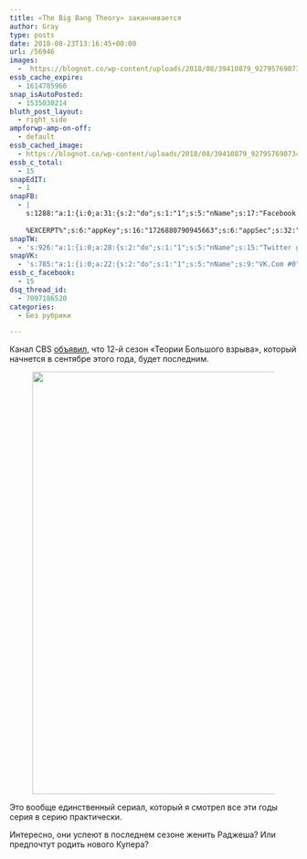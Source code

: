```yaml
---
title: «The Big Bang Theory» заканчивается
author: Gray
type: posts
date: 2018-08-23T13:16:45+00:00
url: /56946
images:
  -  https://blognot.co/wp-content/uploads/2018/08/39410879_927957690734019_1658188337845895168_n.jpg
essb_cache_expire:
  - 1614785966
snap_isAutoPosted:
  - 1535030214
bluth_post_layout:
  - right_side
ampforwp-amp-on-off:
  - default
essb_cached_image:
  - https://blognot.co/wp-content/uploads/2018/08/39410879_927957690734019_1658188337845895168_n.jpg
essb_c_total:
  - 15
snapEdIT:
  - 1
snapFB:
  - |
    s:1288:"a:1:{i:0;a:31:{s:2:"do";s:1:"1";s:5:"nName";s:17:"Facebook personal";s:9:"msgFormat";s:20:"%TITLE%
    
    %EXCERPT%";s:6:"appKey";s:16:"1726880790945663";s:6:"appSec";s:32:"9915e38ff56996512e9713516c208c4d";s:8:"postType";s:1:"A";s:7:"fltrsOn";i:0;s:5:"fltrs";a:0:{}s:7:"proxyOn";i:0;s:7:"useSURL";i:0;s:1:"v";i:350;s:3:"tpt";s:0:"";s:11:"attachVideo";s:1:"N";s:6:"imgUpl";s:1:"T";s:10:"riComments";s:1:"1";s:12:"riCommentsAA";s:1:"1";s:4:"uMsg";s:0:"";s:11:"accessToken";s:173:"EAAYilsQdH38BAGbBWNeledCJfoCAbh3ym4AOo7xEODbekVAReIRhhi0LAnzPFNAwaat0Tr1xSJoAvsAFJk0GUGmV2bqZBhT8qI3VwPtz681jKSyEZAIsTKbzUciHsYWcVzInMTeIEJAXIR5anW46o6j9lA64XdLsvmYOjvegZDZD";s:8:"authUser";s:17:"10212468541884244";s:12:"authUserName";s:29:"Сергей Петренко";s:4:"pgID";s:32:"133222213376133_2071031412928527";s:9:"wpImgSize";s:4:"full";s:15:"pageAccessToken";s:176:"EAAYilsQdH38BAArYgqPRN5Wkz8N7LbEeqSIxC3YgROS4wqFWGbWukrZAbZC3z29OUDS9aG6y2h0W58mSyspXyC6aBd8RGJaMJlT7C9ortS4TT31ZBIvo0g5meW1hqZBhrwyhi1lmelpiXeH7UBmA6a6BHdHcPFBvFiL4WBZB4NwZDZD";s:8:"isPosted";s:1:"1";s:7:"postURL";s:62:"http://www.facebook.com/133222213376133/posts/2071031412928527";s:5:"pDate";s:19:"2018-08-23 13:16:52";s:9:"isAutoImg";s:1:"A";s:8:"imgToUse";s:0:"";s:9:"isAutoURL";s:1:"A";s:8:"urlToUse";s:0:"";s:4:"doFB";i:0;}}";
snapTW:
  - 's:926:"a:1:{i:0;a:28:{s:2:"do";s:1:"1";s:5:"nName";s:15:"Twitter gray_ru";s:9:"msgFormat";s:14:"%TITLE%  %URL%";s:6:"appKey";s:21:"TtnkhV5ieh7aGiSY4OoJQ";s:6:"appSec";s:41:"HFj5WK0WRg2zQs87LI37ZGRCriUhl7f6tO7YrFVuk";s:7:"fltrsOn";i:0;s:5:"fltrs";a:0:{}s:7:"proxyOn";i:0;s:7:"useSURL";i:0;s:1:"v";i:350;s:5:"twURL";s:27:"https://twitter.com/gray_ru";s:11:"accessToken";s:50:"8518642-cnreXiVT5UwLikpn799CLpoo1W61fufZeTA4z39PIi";s:14:"accessTokenSec";s:45:"36nJUfLC6ZS1VLbdK44CrCxDUIE5u1wYJEQCYnKoKXAUs";s:5:"tw140";i:0;s:10:"riComments";s:1:"1";s:11:"riCommentsM";s:1:"1";s:12:"riCommentsAA";s:1:"1";s:8:"attchImg";s:1:"1";s:9:"wpImgSize";s:4:"full";s:8:"isPosted";s:1:"1";s:4:"pgID";s:19:"1032617676491960320";s:7:"postURL";s:54:"https://twitter.com/gray_ru/status/1032617676491960320";s:5:"pDate";s:19:"2018-08-23 13:16:54";s:9:"isAutoImg";s:1:"A";s:8:"imgToUse";s:0:"";s:9:"isAutoURL";s:1:"A";s:8:"urlToUse";s:0:"";s:4:"doTW";i:0;}}";'
snapVK:
  - 's:785:"a:1:{i:0;a:22:{s:2:"do";s:1:"1";s:5:"nName";s:9:"VK.Com #0";s:9:"msgFormat";s:9:"%EXCERPT%";s:8:"postType";s:1:"I";s:7:"fltrsOn";i:0;s:5:"fltrs";a:0:{}s:7:"proxyOn";i:0;s:7:"useSURL";i:0;s:1:"v";i:350;s:3:"url";s:22:"https://vk.com/gray_ru";s:5:"appID";s:7:"2004042";s:4:"pgID";s:7:"gray_ru";s:8:"authResp";s:159:"https://oauth.vk.com/blank.html#access_token=7c266a94fb1122969e25b20763c347a5bc800e03810fc03ac8d80b4ada40944a2b4a9800ea2c258865182&expires_in=0&user_id=1003673";s:9:"wpImgSize";s:4:"full";s:12:"appAuthToken";s:85:"7c266a94fb1122969e25b20763c347a5bc800e03810fc03ac8d80b4ada40944a2b4a9800ea2c258865182";s:11:"appAuthUser";s:7:"1003673";s:7:"pgIntID";s:7:"1003673";s:9:"isAutoImg";s:1:"A";s:8:"imgToUse";s:0:"";s:9:"isAutoURL";s:1:"A";s:8:"urlToUse";s:0:"";s:4:"doVK";i:0;}}";'
essb_c_facebook:
  - 15
dsq_thread_id:
  - 7097186520
categories:
  - Без рубрики

---
```








Канал CBS [объявил][1], что 12-й сезон &#171;Теории Большого взрыва&#187;, который начнется в сентябре этого года, будет последним. <figure class="wp-block-image aligncenter is-resized">

<img data-attachment-id="56947" data-permalink="https://blognot.co/39410879_927957690734019_1658188337845895168_n" data-orig-file="https://i2.wp.com/blognot.co/wp-content/uploads/2018/08/39410879_927957690734019_1658188337845895168_n.jpg?fit=999%2C999&ssl=1" data-orig-size="999,999" data-comments-opened="1" data-image-meta="{&quot;aperture&quot;:&quot;0&quot;,&quot;credit&quot;:&quot;&quot;,&quot;camera&quot;:&quot;&quot;,&quot;caption&quot;:&quot;&quot;,&quot;created_timestamp&quot;:&quot;0&quot;,&quot;copyright&quot;:&quot;&quot;,&quot;focal_length&quot;:&quot;0&quot;,&quot;iso&quot;:&quot;0&quot;,&quot;shutter_speed&quot;:&quot;0&quot;,&quot;title&quot;:&quot;&quot;,&quot;orientation&quot;:&quot;0&quot;}" data-image-title="39410879_927957690734019_1658188337845895168_n" data-image-description="" data-medium-file="https://i2.wp.com/blognot.co/wp-content/uploads/2018/08/39410879_927957690734019_1658188337845895168_n.jpg?fit=300%2C300&ssl=1" data-large-file="https://i2.wp.com/blognot.co/wp-content/uploads/2018/08/39410879_927957690734019_1658188337845895168_n.jpg?fit=740%2C740&ssl=1" src="https://i2.wp.com/blognot.co/wp-content/uploads/2018/08/39410879_927957690734019_1658188337845895168_n.jpg?resize=740%2C740&#038;ssl=1" alt="" class="wp-image-56947" width="740" height="740" srcset="https://i2.wp.com/blognot.co/wp-content/uploads/2018/08/39410879_927957690734019_1658188337845895168_n.jpg?w=999&ssl=1 999w, https://i2.wp.com/blognot.co/wp-content/uploads/2018/08/39410879_927957690734019_1658188337845895168_n.jpg?resize=150%2C150&ssl=1 150w, https://i2.wp.com/blognot.co/wp-content/uploads/2018/08/39410879_927957690734019_1658188337845895168_n.jpg?resize=300%2C300&ssl=1 300w, https://i2.wp.com/blognot.co/wp-content/uploads/2018/08/39410879_927957690734019_1658188337845895168_n.jpg?resize=768%2C768&ssl=1 768w, https://i2.wp.com/blognot.co/wp-content/uploads/2018/08/39410879_927957690734019_1658188337845895168_n.jpg?resize=60%2C60&ssl=1 60w, https://i2.wp.com/blognot.co/wp-content/uploads/2018/08/39410879_927957690734019_1658188337845895168_n.jpg?resize=500%2C500&ssl=1 500w, https://i2.wp.com/blognot.co/wp-content/uploads/2018/08/39410879_927957690734019_1658188337845895168_n.jpg?resize=800%2C800&ssl=1 800w, https://i2.wp.com/blognot.co/wp-content/uploads/2018/08/39410879_927957690734019_1658188337845895168_n.jpg?resize=200%2C200&ssl=1 200w, https://i2.wp.com/blognot.co/wp-content/uploads/2018/08/39410879_927957690734019_1658188337845895168_n.jpg?w=1200&ssl=1 1200w" sizes="(max-width: 740px) 100vw, 740px" data-recalc-dims="1" /> </figure> 

Это вообще единственный сериал, который я смотрел все эти годы серия в серию практически. 

Интересно, они успеют в последнем сезоне женить Раджеша? Или предпочтут родить нового Купера?

 [1]: https://www.wsj.com/articles/big-bang-theory-to-end-in-may-after-12th-season-1534972773